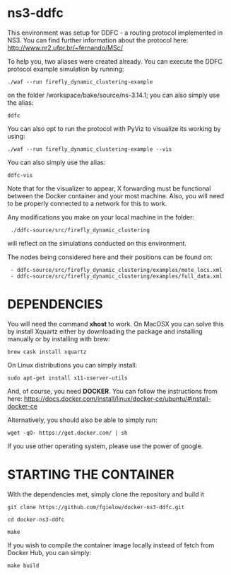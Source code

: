 ns3-ddfc
==========



This environment was setup for DDFC - a routing protocol implemented in NS3. You can find further information about the protocol here: http://www.nr2.ufpr.br/~fernando/MSc/


To help you, two aliases were created already.
You can execute the DDFC protocol example simulation by running: 

    ./waf --run firefly_dynamic_clustering-example

on the folder /workspace/bake/source/ns-3.14.1; you can also simply use the alias:

    ddfc


You can also opt to run the protocol with PyViz to visualize its working by using: 

    ./waf --run firefly_dynamic_clustering-example --vis 

You can also simply use the alias:

    ddfc-vis

Note that for the visualizer to appear, X forwarding must be functional between the Docker container and your most machine. Also, you will need to be properly connected to a network for this to work.



Any modifications you make on your local machine in the folder:

     ./ddfc-source/src/firefly_dynamic_clustering

will reflect on the simulations conducted on this environment.

The nodes being considered here and their positions can be found on:

     - ddfc-source/src/firefly_dynamic_clustering/examples/mote_locs.xml
     - ddfc-source/src/firefly_dynamic_clustering/examples/full_data.xml

# DEPENDENCIES

You will need the command **xhost** to work.
On MacOSX you can solve this by install Xquartz either by downloading the package and installing manually or by installing with brew:

    brew cask install xquartz

On Linux distributions you can simply install:

    sudo apt-get install x11-xserver-utils


And, of course, you need **DOCKER**. You can follow the instructions from here: https://docs.docker.com/install/linux/docker-ce/ubuntu/#install-docker-ce

Alternatively, you should also be able to simply run:

    wget -qO- https://get.docker.com/ | sh



If you use other operating system, please use the power of google.


# STARTING THE CONTAINER

With the dependencies met, simply clone the repository and build it

    git clone https://github.com/fgielow/docker-ns3-ddfc.git

    cd docker-ns3-ddfc

    make

If you wish to compile the container image locally instead of fetch from Docker Hub, you can simply:

    make build
